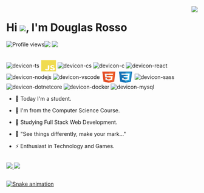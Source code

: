 <img align="right" height="500em" src="https://raw.githubusercontent.com/gist/douglasrosso/9d3f9530889c203b5eb2e5e821fbae76/raw/7f6b7b22c08c74bc72b41d1cecf29e3cd2696627/githubcard.svg"/>
<div align="left">
<h1>Hi <img src="https://raw.githubusercontent.com/kaueMarques/kaueMarques/master/hi.gif" height="30px">, I'm Douglas Rosso</h1>
<p> <img align="left" src="https://komarev.com/ghpvc/?username=douglasrosso&color=red" alt="Profile views" /> </p>
<div>

<a href="https://www.instagram.com/rosso_douglx/" target="_blank"><img src="https://img.shields.io/badge/-Instagram-%23E4405F?style=for-the-badge&logo=instagram&logoColor=white" target="_blank"></a>
  <a href="https://www.linkedin.com/in/douglas-martignago-rosso-529588127" target="_blank"><img src="https://img.shields.io/badge/-LinkedIn-%230077B5?style=for-the-badge&logo=linkedin&logoColor=white" target="_blank"></a> 
  
  </div>
<div style="display: inline_block"><br>
  <img align="center" alt="devicon-ts" height="30" width="40" src="https://cdn.jsdelivr.net/gh/devicons/devicon/icons/typescript/typescript-original.svg" />  
  <img align="center" alt="devicon-js" height="30" width="40" src="https://raw.githubusercontent.com/devicons/devicon/master/icons/javascript/javascript-plain.svg">
  <img align="center" alt="devicon-cs" height="30" width="40" src="https://cdn.jsdelivr.net/gh/devicons/devicon/icons/csharp/csharp-original.svg" />
  <img align="center" alt="devicon-c" height="30" width="40" src="https://cdn.jsdelivr.net/gh/devicons/devicon/icons/c/c-original.svg" />
  <img align="center" alt="devicon-react" height="30" width="40" src="https://cdn.jsdelivr.net/gh/devicons/devicon/icons/react/react-original.svg" />
  <img align="center" alt="devicon-nodejs" height="30" width="40" src="https://cdn.jsdelivr.net/gh/devicons/devicon/icons/nodejs/nodejs-original.svg" />
  <img align="center" alt="devicon-vscode" height="30" width="40" src="https://cdn.jsdelivr.net/gh/devicons/devicon/icons/vscode/vscode-original.svg" />
  <img align="center" alt="devicon-html" height="30" width="40" src="https://raw.githubusercontent.com/devicons/devicon/master/icons/html5/html5-original.svg">
  <img align="center" alt="devicon-css" height="30" width="40" src="https://raw.githubusercontent.com/devicons/devicon/master/icons/css3/css3-original.svg">
  <img align="center" alt="devicon-sass" height="30" width="40" src="https://cdn.jsdelivr.net/gh/devicons/devicon/icons/sass/sass-original.svg" />
  <img align="center" alt="devicon-dotnetcore" height="30" width="40" src="https://cdn.jsdelivr.net/gh/devicons/devicon/icons/dotnetcore/dotnetcore-original.svg" />
  <img align="center" alt="devicon-docker" height="30" width="40" src="https://cdn.jsdelivr.net/gh/devicons/devicon/icons/docker/docker-original.svg" />
  <img align="center" alt="devicon-mysql" height="30" width="40" src="https://cdn.jsdelivr.net/gh/devicons/devicon/icons/mysql/mysql-original-wordmark.svg" />
</div>

- 🔭 Today I'm a student.
- 🌱 I'm from the Computer Science Course.
- 📔 Studying Full Stack Web Development.
- 💬 "See things differently, make your mark..."
- ⚡ Enthusiast in Technology and Games.
  
  ##

<div align="left">
  <a href="https://github.com/douglasrosso">
  <img height="177em" src="https://github-readme-stats.vercel.app/api?username=douglasrosso&show_icons=false&theme=dracula&include_all_commits=true&count_private=true"/>
  <img height="180em" src="https://github-readme-stats.vercel.app/api/top-langs/?username=douglasrosso&layout=compact&langs_count=7&theme=dracula"/>
  
  ##
 
<div> 
 
  ![Snake animation](https://github.com/douglasrosso/douglasrosso/blob/output/github-contribution-grid-snake.svg)
 
</div>
